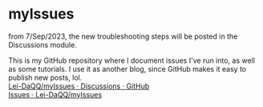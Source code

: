 # myIssues

from 7/Sep/2023, the new troubleshooting steps will be posted in the Discussions module.


This is my GitHub repository where I document issues I've run into, as well as some tutorials. I use it as another blog, since GitHub makes it easy to publish new posts, lol.
</br>
<a href='https://github.com/Lei-DaQQ/myIssues/discussions'>Lei-DaQQ/myIssues · Discussions · GitHub</a>
</br>
<a href='https://github.com/Lei-DaQQ/myIssues/issues'>Issues · Lei-DaQQ/myIssues</a>
<!--
**Lei-DaQQ/Lei-DaQQ** is a ✨ _special_ ✨ repository because its `README.md` (this file) appears on your GitHub profile.

